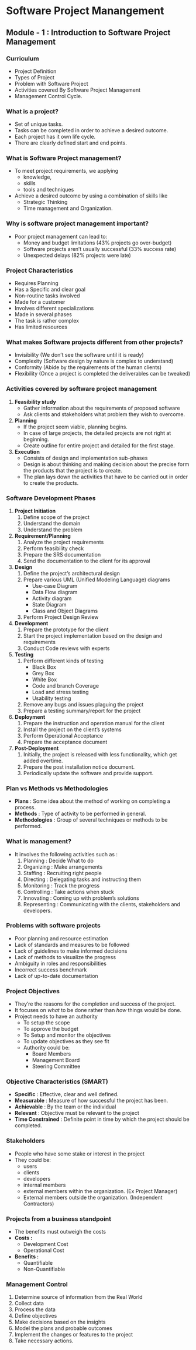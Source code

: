 # Software Project Manangement

## Module - 1 : Introduction to Software Project Management

### Curriculum

- Project Definition
- Types of Project
- Problem with Software Project
- Activities covered By Software Project Management
- Management Control Cycle.

### What is a project?

- Set of unique tasks.
- Tasks can be completed in order to achieve a desired outcome.
- Each project has it own life cycle.
- There are clearly defined start and end points.

### What is Software Project management?

- To meet project requirements, we applying
  - knowledge,
  - skills
  - tools and techniques
- Achieve a desired outcome by using a combination of skills like
  - Strategic Thinking
  - Time management and Organization.

### Why is software project management important?

- Poor project management can lead to:
  - Money and budget limitations (43% projects go over-budget)
  - Software projects aren’t usually successful (33% success rate)
  - Unexpected delays (82% projects were late)

### Project Characteristics

- Requires Planning
- Has a Specific and clear goal
- Non-routine tasks involved
- Made for a customer
- Involves different specializations
- Made in several phases
- The task is rather complex
- Has limited resources

### What makes Software projects different from other projects?

- Invisibility (We don’t see the software until it is ready)
- Complexity (Software design by nature is complex to understand)
- Conformity (Abide by the requirements of the human clients)
- Flexibility (Once a project is completed the deliverables can be tweaked)

### Activities covered by software project management

1. **Feasibility study**
   - Gather information about the requirements of proposed software
   - Ask clients and stakeholders what problem they wish to overcome.
2. **Planning**
   - If the project seem viable, planning begins.
   - In case of large projects, the detailed projects are not right at beginning.
   - Create outline for entire project and detailed for the first stage.
3. **Execution**
   - Consists of design and implementation sub-phases
   - Design is about thinking and making decision about the precise form the products that the project is to create.
   - The plan lays down the activities that have to be carried out in order to create the products.

### Software Development Phases

1. **Project Initiation**
   1. Define scope of the project
   2. Understand the domain
   3. Understand the problem
2. **Requirement/Planning**
   1. Analyze the project requirements
   2. Perform feasibility check
   3. Prepare the SRS documentation
   4. Send the documentation to the client for its approval
3. **Design**
   1. Define the project’s architectural design
   2. Prepare various UML (Unified Modeling Language) diagrams
      - Use-case Diagram
      - Data Flow diagram
      - Activity diagram
      - State Diagram
      - Class and Object Diagrams
   3. Perform Project Design Review
4. **Development**
   1. Prepare the prototype for the client
   2. Start the project implementation based on the design and requirements
   3. Conduct Code reviews with experts
5. **Testing**
   1. Perform different kinds of testing
      - Black Box
      - Grey Box
      - White Box
      - Code and branch Coverage
      - Load and stress testing
      - Usability testing
   2. Remove any bugs and issues plaguing the project
   3. Prepare a testing summary/report for the project
6. **Deployment**
   1. Prepare the instruction and operation manual for the client
   2. Install the project on the client’s systems
   3. Perform Operational Acceptance
   4. Prepare the acceptance document
7. **Post-Deployment**
   1. Initially, the project is released with less functionality, which get added overtime.
   2. Prepare the post installation notice document.
   3. Periodically update the software and provide support.

### Plan vs Methods vs Methodologies

- **Plans** : Some idea about the method of working on completing a process.
- **Methods** : Type of activity to be performed in general.
- **Methodologies** : Group of several techniques or methods to be performed.

### What is management?

- It involves the following activities such as :
  1. Planning : Decide What to do
  2. Organizing : Make arrangements
  3. Staffing : Recruiting right people
  4. Directing : Delegating tasks and instructing them
  5. Monitoring : Track the progress
  6. Controlling : Take actions when stuck
  7. Innovating : Coming up with problem’s solutions
  8. Representing : Communicating with the clients, stakeholders and developers.

### Problems with software projects

- Poor planning and resource estimation
- Lack of standards and measures to be followed
- Lack of guidelines to make informed decisions
- Lack of methods to visualize the progress
- Ambiguity in roles and responsibilities
- Incorrect success benchmark
- Lack of up-to-date documentation

### Project Objectives

- They’re the reasons for the completion and success of the project.
- It focuses on _what_ to be done rather than _how_ things would be done.
- Project needs to have an authority
  - To setup the scope
  - To approve the budget
  - To Setup and monitor the objectives
  - To update objectives as they see fit
  - Authority could be:
    - Board Members
    - Management Board
    - Steering Committee

### Objective Characteristics (SMART)

- **Specific** : Effective, clear and well defined.
- **Measurable** : Measure of how successful the project has been.
- **Achievable** : By the team or the individual
- **Relevant** : Objective must be relevant to the project
- **Time Constrained** : Definite point in time by which the project should be completed.

### Stakeholders

- People who have some stake or interest in the project
- They could be:
  - users
  - clients
  - developers
  - internal members
  - external members within the organization. (Ex Project Manager)
  - External members outside the organization. (Independent Contractors)

### Projects from a business standpoint

- The benefits must outweigh the costs
- **Costs :**
  - Development Cost
  - Operational Cost
- **Benefits :**
  - Quantifiable
  - Non-Quantifiable

### Management Control

1. Determine source of information from the Real World
2. Collect data
3. Process the data
4. Define objectives
5. Make decisions based on the insights
6. Model the plans and probable outcomes
7. Implement the changes or features to the project
8. Take necessary actions.
